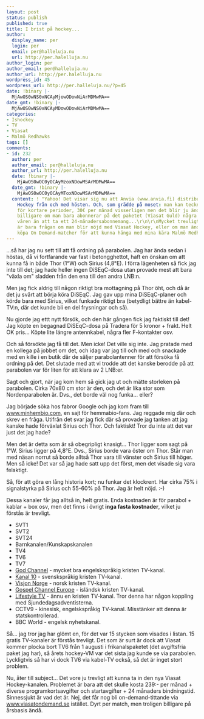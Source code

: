 ```yaml
---
layout: post
status: publish
published: true
title: I brist på hockey...
author:
  display_name: per
  login: per
  email: per@halleluja.nu
  url: http://per.halelluja.nu
author_login: per
author_email: per@halleluja.nu
author_url: http://per.halelluja.nu
wordpress_id: 45
wordpress_url: http://per.halleluja.nu/?p=45
date: !binary |-
  MjAwOS0wNS0xNCAyMjowODowNiArMDMwMA==
date_gmt: !binary |-
  MjAwOS0wNS0xNCAyMDowODowNiArMDMwMA==
categories:
- Ishockey
- TV
- Viasat
- Malmö Redhawks
tags: []
comments:
- id: 232
  author: per
  author_email: per@halleluja.nu
  author_url: http://per.halelluja.nu
  date: !binary |-
    MjAwOS0wOC0yOCAyMzoxNDowMSArMDMwMA==
  date_gmt: !binary |-
    MjAwOS0wOC0yOCAyMToxNDowMSArMDMwMA==
  content: ! "Yahoo! Det visar sig nu att Anvia (www.anvia.fi) distribuerar Viasat
    Hockey från och med hösten. Och, som grädde på moset: man kan teckna sig även
    för kortare perioder, 30€ per månad visserligen men det blir ju ändå betydligt
    billigare om man bara abonnerar på det paketet (Viasat Guld) några månader på
    våren än att ta ett 24-månadersabonnemang...\r\n\r\nMycket trevligt, Anvia! Nu
    är bara frågan om man blir nöjd med Viasat Hockey, eller om man ändå kommer behöva
    köpa On Demand-matcher för att kunna hänga med mina kära Malmö Redhawks."
---
```

<p>...så har jag nu sett till att få ordning på parabolen. Jag har ända sedan i höstas, då vi fortfarande var fast i betongghettot, haft en önskan om att kunna få in både Thor (1°W) och Sirius (4,8°E). I förra lägenheten så fick jag inte till det; jag hade heller ingen DiSEqC-dosa utan provade mest att bara "växla om" sladden från den ena till den andra LNB:n.</p>
<p>Men jag fick aldrig till någon riktigt bra mottagning på Thor öht, och då är det ju svårt att börja köra DiSEqC. Jag gav upp mina DiSEqC-planer och körde bara med Sirius, vilket funkade riktigt bra (betydligt bättre än kabel-TV:n, där det kunde bli en del frysningar och så).</p>
<p>Nu gjorde jag ettt nytt försök, och den här gången fick jag faktiskt till det! Jag köpte en begagnad DiSEqC-dosa på Tradera för 5 kronor + frakt. Helt OK pris... Köpte lite längre antennkabel, några fler F-kontakter osv.</p>
<p>Och så försökte jag få till det. Men icke! Det ville sig inte. Jag pratade med en kollega på jobbet om det, och idag var jag till och med och snackade med en kille i en butik där de säljer parabolantenner för att försöka få ordning på det. Det slutade med att vi trodde att det kanske berodde på att parabolen var för liten för att klara av 2 LNB:er.</p>
<p>Sagt och gjort, när jag kom hem så gick jag ut och mätte storleken på parabolen. Cirka 70x80 cm stor är den, och det är lika stor som Nordenparabolen är. Dvs., det borde väl nog funka... eller?</p>
<p>Jag började söka hos fabror Google och jag kom fram till <a href="http://www.minhembio.com">www.minhembio.com</a>, en sajt för hemmabio-fans. Jag reggade mig där och skrev en fråga. Utifrån det svar jag fick där så provade jag tanken att jag kanske hade förväxlat Sirius och Thor. Och faktiskt! Tror du inte att det var just det jag hade?</p>
<p>Men det är detta som är så obegripligt knasigt... Thor ligger som sagt på 1°W. Sirius ligger på 4,8°E. Dvs., Sirius borde vara öster om Thor. Står man med näsan norrut så borde alltså Thor vara till vänster och Sirius till höger. Men så icke! Det var så jag hade satt upp det först, men det visade sig vara felaktigt.</p>
<p>Så, för att göra en lång historia kort; nu funkar det klockrent. Har cirka 75% i signalstyrka på Sirius och 55-60% på Thor. Jag är helt nöjd. :-)</p>
<p>Dessa kanaler får jag alltså in, helt gratis. Enda kostnaden är för parabol + kablar + box osv, men det finns i övrigt <strong>inga fasta kostnader</strong>, vilket ju förstås är trevligt.</p>
<ul>
<li>SVT1</li>
<li>SVT2</li>
<li>SVT24</li>
<li>Barnkanalen/Kunskapskanalen</li>
<li>TV4</li>
<li>TV6</li>
<li>TV7</li>
<li><a href="http://www.god.tv/">God Channel</a> - mycket bra engelskspråkig kristen TV-kanal.</li>
<li><a href="http://www.kanal10.se/">Kanal 10</a> - svenskspråkig kristen TV-kanal.</li>
<li><a href="http://www.visjonnorge.no/">Visjon Norge</a> - norsk kristen TV-kanal.</li>
<li><a href="http://www.global.is/">Gospel Channel Europe</a> - isländsk kristen TV-kanal.</li>
<li><a href="http://www.lifestyletv.se/">Lifestyle TV</a> - ännu en kristen TV-kanal. Tror denna har någon koppling med Sjundedagsadventisterna.</li>
<li>CCTV9 - kinesisk, engelskspråkig TV-kanal. Misstänker att denna är statskontrollerad.</li>
<li>BBC World - engelsk nyhetskanal.</li>
</ul>
<p>Så... jag tror jag har glömt en, för det var 15 stycken som visades i listan. 15 gratis TV-kanaler är förstås trevligt. Det som är surt är dock att Viasat kommer plocka bort TV6 från 1 augusti i frikanalspaketet (det avgiftsfria paket jag har), så årets hockey-VM var det sista jag kunde se via parabolen. Lyckligtvis så har vi dock TV6 via kabel-TV också, så det är inget stort problem.</p>
<p>Nu, åter till subject... Det vore ju trevligt att kunna ta in den nya Viasat Hockey-kanalen. Problemet är bara att det skulle kosta 239:- per månad + diverse programkortsavgifter och startavgifter + 24 månaders bindningstid. Sinnessjukt är vad det är. Nej, det får nog bli on-demand-tittande via <a href="http://www.viasatondemand.se">www.viasatondemand.se</a> istället. Dyrt per match, men troligen billigare på årsbasis ändå.</p>
